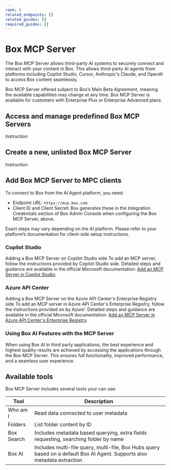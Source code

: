 ```yaml
---
rank: 0
related_endpoints: []
related_guides: []
required_guides: []
---
```


# Box MCP Server

The Box MCP Server allows third-party AI systems to securely connect and interact with your content in Box. This allows third-party AI agents from platforms including Copilot Studio, Cursor, Anthropic's Claude, and OpenAI to access Box content seamlessly.

<Message type='notice'>
  Box MCP Server offered subject to Box’s Main Beta Agreement, meaning the available capabilities may change at any time. Box MCP Server is available for customers with Enterprise Plus or Enterprise Advanced plans.
</Message>

## Access and manage predefined Box MCP Servers

Instruction

## Create a new, unlisted Box MCP Server

Instruction

## Add Box MCP Server to MPC clients

To connect to Box from the AI Agent platform, you need:

* Endpoint URL: `https://mcp.box.com`
* Client ID and Client Secret: Box generates these in the Integration Credentials section of Box Admin Console when configuring the Box MCP Server, above.

Exact steps may vary depending on the AI platform. Please refer to your platform’s documentation for client-side setup instructions.

### Copilot Studio

Adding a Box MCP Server on Copilot Studio side
To add an MCP server, follow the instructions provided by Copilot Studio side. Detailed steps and guidance are available in the official Microsoft documentation: [Add an MCP Server in Copilot Studio](https://learn.microsoft.com/en-us/microsoft-copilot-studio/agent-extend-action-mcp#add-tools-from-an-existing-mcp-connector-to-an-agent).

### Azure API Center

Adding a Box MCP Server on the Azure API Center's Enterprise Registry side
To add an MCP server in Azure API Center's Enterprise Registry, follow the instructions provided on by Azure’. Detailed steps and guidance are available in the official Microsoft documentation: [Add an MCP Server in Azure API Center's Enterprise Registry](https://learn.microsoft.com/en-us/azure/api-center/register-discover-mcp-server).

### Using Box AI Features with the MCP Server

When using Box AI in third party applications, the best experience and highest quality results are achieved by accessing the applications through the Box MCP Server. This ensures full functionality, improved performance, and a seamless user experience.

## Available tools

Box MCP Server includes several tools your can use:

| Tool| Description|
|--------|--------|
| Who am I| Read data connected to user metadata |
| Folders| List folder content by ID|
| Box Search| Includes metadata based querying, extra fields requesting, searching folder by name |
| Box AI| Includes multi-file query, multi-file, Box Hubs query based on a default Box AI Agent. Supports also metadata extraction|
